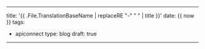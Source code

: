 ---
title: '{{ .File.TranslationBaseName | replaceRE "-" " " | title }}'
date: {{ now }}
tags: 
 - apiconnect
type: blog
draft: true
------
